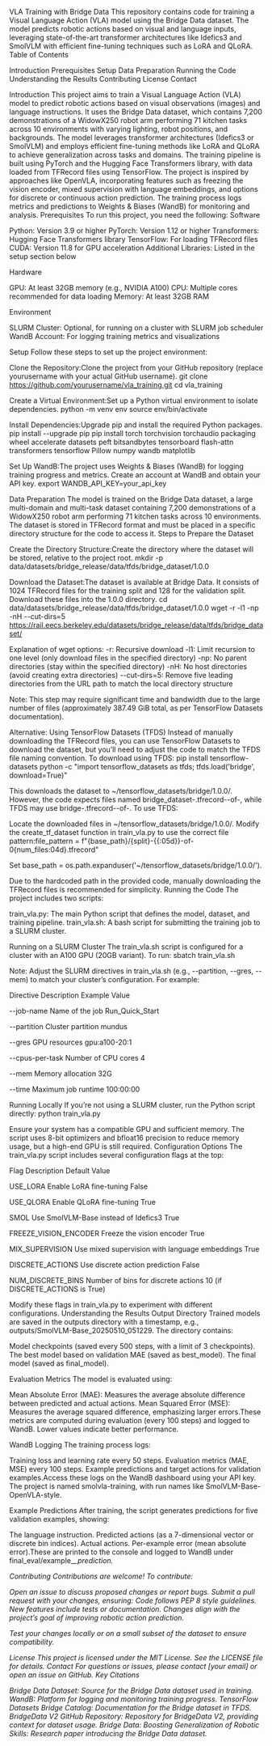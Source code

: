 VLA Training with Bridge Data
This repository contains code for training a Visual Language Action (VLA) model using the Bridge Data dataset. The model predicts robotic actions based on visual and language inputs, leveraging state-of-the-art transformer architectures like Idefics3 and SmolVLM with efficient fine-tuning techniques such as LoRA and QLoRA.
Table of Contents

Introduction
Prerequisites
Setup
Data Preparation
Running the Code
Understanding the Results
Contributing
License
Contact

Introduction
This project aims to train a Visual Language Action (VLA) model to predict robotic actions based on visual observations (images) and language instructions. It uses the Bridge Data dataset, which contains 7,200 demonstrations of a WidowX250 robot arm performing 71 kitchen tasks across 10 environments with varying lighting, robot positions, and backgrounds. The model leverages transformer architectures (Idefics3 or SmolVLM) and employs efficient fine-tuning methods like LoRA and QLoRA to achieve generalization across tasks and domains. The training pipeline is built using PyTorch and the Hugging Face Transformers library, with data loaded from TFRecord files using TensorFlow.
The project is inspired by approaches like OpenVLA, incorporating features such as freezing the vision encoder, mixed supervision with language embeddings, and options for discrete or continuous action prediction. The training process logs metrics and predictions to Weights & Biases (WandB) for monitoring and analysis.
Prerequisites
To run this project, you need the following:
Software

Python: Version 3.9 or higher
PyTorch: Version 1.12 or higher
Transformers: Hugging Face Transformers library
TensorFlow: For loading TFRecord files
CUDA: Version 11.8 for GPU acceleration
Additional Libraries: Listed in the setup section below

Hardware

GPU: At least 32GB memory (e.g., NVIDIA A100)
CPU: Multiple cores recommended for data loading
Memory: At least 32GB RAM

Environment

SLURM Cluster: Optional, for running on a cluster with SLURM job scheduler
WandB Account: For logging training metrics and visualizations

Setup
Follow these steps to set up the project environment:

Clone the Repository:Clone the project from your GitHub repository (replace yourusername with your actual GitHub username).
git clone https://github.com/yourusername/vla_training.git
cd vla_training


Create a Virtual Environment:Set up a Python virtual environment to isolate dependencies.
python -m venv env
source env/bin/activate


Install Dependencies:Upgrade pip and install the required Python packages.
pip install --upgrade pip
pip install torch torchvision torchaudio packaging wheel accelerate datasets peft bitsandbytes tensorboard flash-attn transformers tensorflow Pillow numpy wandb matplotlib


Set Up WandB:The project uses Weights & Biases (WandB) for logging training progress and metrics. Create an account at WandB and obtain your API key.
export WANDB_API_KEY=your_api_key



Data Preparation
The model is trained on the Bridge Data dataset, a large multi-domain and multi-task dataset containing 7,200 demonstrations of a WidowX250 robot arm performing 71 kitchen tasks across 10 environments. The dataset is stored in TFRecord format and must be placed in a specific directory structure for the code to access it.
Steps to Prepare the Dataset

Create the Directory Structure:Create the directory where the dataset will be stored, relative to the project root.
mkdir -p data/datasets/bridge_release/data/tfds/bridge_dataset/1.0.0


Download the Dataset:The dataset is available at Bridge Data. It consists of 1024 TFRecord files for the training split and 128 for the validation split. Download these files into the 1.0.0 directory.
cd data/datasets/bridge_release/data/tfds/bridge_dataset/1.0.0
wget -r -l1 -np -nH --cut-dirs=5 https://rail.eecs.berkeley.edu/datasets/bridge_release/data/tfds/bridge_dataset/


Explanation of wget options:
-r: Recursive download
-l1: Limit recursion to one level (only download files in the specified directory)
-np: No parent directories (stay within the specified directory)
-nH: No host directories (avoid creating extra directories)
--cut-dirs=5: Remove five leading directories from the URL path to match the local directory structure


Note: This step may require significant time and bandwidth due to the large number of files (approximately 387.49 GiB total, as per TensorFlow Datasets documentation).



Alternative: Using TensorFlow Datasets (TFDS)
Instead of manually downloading the TFRecord files, you can use TensorFlow Datasets to download the dataset, but you’ll need to adjust the code to match the TFDS file naming convention. To download using TFDS:
pip install tensorflow-datasets
python -c "import tensorflow_datasets as tfds; tfds.load('bridge', download=True)"

This downloads the dataset to ~/tensorflow_datasets/bridge/1.0.0/. However, the code expects files named bridge_dataset-<split>.tfrecord-<index>-of-<total>, while TFDS may use bridge-<split>.tfrecord-<index>-of-<total>. To use TFDS:

Locate the downloaded files in ~/tensorflow_datasets/bridge/1.0.0/.
Modify the create_tf_dataset function in train_vla.py to use the correct file pattern:file_pattern = f"{base_path}/{split}-{{:05d}}-of-0{num_files:04d}.tfrecord"

Set base_path = os.path.expanduser('~/tensorflow_datasets/bridge/1.0.0/').

Due to the hardcoded path in the provided code, manually downloading the TFRecord files is recommended for simplicity.
Running the Code
The project includes two scripts:

train_vla.py: The main Python script that defines the model, dataset, and training pipeline.
train_vla.sh: A bash script for submitting the training job to a SLURM cluster.

Running on a SLURM Cluster
The train_vla.sh script is configured for a cluster with an A100 GPU (20GB variant). To run:
sbatch train_vla.sh

Note: Adjust the SLURM directives in train_vla.sh (e.g., --partition, --gres, --mem) to match your cluster’s configuration. For example:



Directive
Description
Example Value



--job-name
Name of the job
Run_Quick_Start


--partition
Cluster partition
mundus


--gres
GPU resources
gpu:a100-20:1


--cpus-per-task
Number of CPU cores
4


--mem
Memory allocation
32G


--time
Maximum job runtime
100:00:00


Running Locally
If you’re not using a SLURM cluster, run the Python script directly:
python train_vla.py

Ensure your system has a compatible GPU and sufficient memory. The script uses 8-bit optimizers and bfloat16 precision to reduce memory usage, but a high-end GPU is still required.
Configuration Options
The train_vla.py script includes several configuration flags at the top:



Flag
Description
Default Value



USE_LORA
Enable LoRA fine-tuning
False


USE_QLORA
Enable QLoRA fine-tuning
True


SMOL
Use SmolVLM-Base instead of Idefics3
True


FREEZE_VISION_ENCODER
Freeze the vision encoder
True


MIX_SUPERVISION
Use mixed supervision with language embeddings
True


DISCRETE_ACTIONS
Use discrete action prediction
False


NUM_DISCRETE_BINS
Number of bins for discrete actions
10 (if DISCRETE_ACTIONS is True)


Modify these flags in train_vla.py to experiment with different configurations.
Understanding the Results
Output Directory
Trained models are saved in the outputs directory with a timestamp, e.g., outputs/SmolVLM-Base_20250510_051229. The directory contains:

Model checkpoints (saved every 500 steps, with a limit of 3 checkpoints).
The best model based on validation MAE (saved as best_model).
The final model (saved as final_model).

Evaluation Metrics
The model is evaluated using:

Mean Absolute Error (MAE): Measures the average absolute difference between predicted and actual actions.
Mean Squared Error (MSE): Measures the average squared difference, emphasizing larger errors.These metrics are computed during evaluation (every 100 steps) and logged to WandB. Lower values indicate better performance.

WandB Logging
The training process logs:

Training loss and learning rate every 50 steps.
Evaluation metrics (MAE, MSE) every 100 steps.
Example predictions and target actions for validation examples.Access these logs on the WandB dashboard using your API key. The project is named smolvla-training, with run names like SmolVLM-Base-OpenVLA-style.

Example Predictions
After training, the script generates predictions for five validation examples, showing:

The language instruction.
Predicted actions (as a 7-dimensional vector or discrete bin indices).
Actual actions.
Per-example error (mean absolute error).These are printed to the console and logged to WandB under final_eval/example_<i>_prediction.

Contributing
Contributions are welcome! To contribute:

Open an issue to discuss proposed changes or report bugs.
Submit a pull request with your changes, ensuring:
Code follows PEP 8 style guidelines.
New features include tests or documentation.
Changes align with the project’s goal of improving robotic action prediction.


Test your changes locally or on a small subset of the dataset to ensure compatibility.

License
This project is licensed under the MIT License. See the LICENSE file for details.
Contact
For questions or issues, please contact [your email] or open an issue on GitHub.
Key Citations

Bridge Data Dataset: Source for the Bridge Data dataset used in training.
WandB: Platform for logging and monitoring training progress.
TensorFlow Datasets Bridge Catalog: Documentation for the Bridge dataset in TFDS.
BridgeData V2 GitHub Repository: Repository for BridgeData V2, providing context for dataset usage.
Bridge Data: Boosting Generalization of Robotic Skills: Research paper introducing the Bridge Data dataset.

